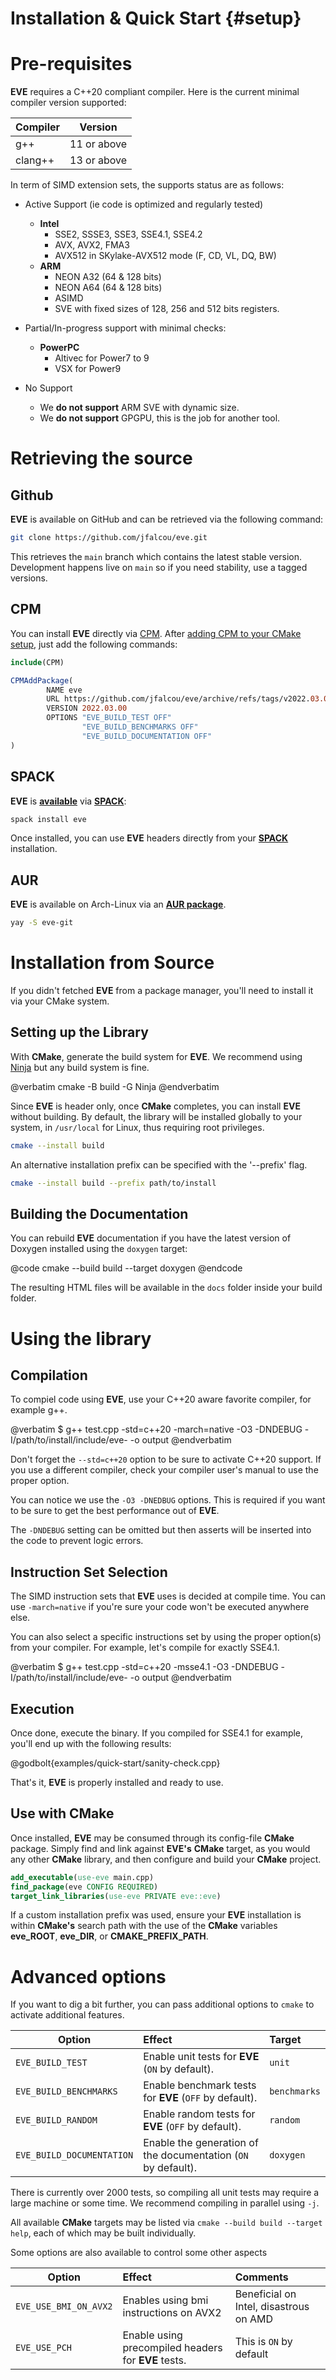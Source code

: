 Installation & Quick Start {#setup}
==========================

# Pre-requisites

**EVE** requires a C++20 compliant compiler. Here is the current minimal compiler version supported:

| Compiler       | Version        |
| -------------- | -------------- |
| g++            | 11  or above   |
| clang++        | 13  or above   |

In term of SIMD extension sets, the supports status are as follows:

- Active Support  (ie code is optimized and regularly tested)

  - **Intel**
    - SSE2, SSSE3, SSE3, SSE4.1, SSE4.2
    - AVX, AVX2, FMA3
    - AVX512 in SKylake-AVX512 mode (F, CD, VL, DQ, BW)
  - **ARM**
    - NEON A32 (64 & 128 bits)
    - NEON A64 (64 & 128 bits)
    - ASIMD
    - SVE with fixed sizes of 128, 256 and 512 bits registers.

- Partial/In-progress support with minimal checks:
  - **PowerPC**
    - Altivec for Power7 to 9
    - VSX for Power9

- No Support
  - We **do not support** ARM SVE with dynamic size.
  - We **do not support** GPGPU, this is the job for another tool.

# Retrieving the source

## Github

**EVE** is available on GitHub and can be retrieved via the following command:
<br/>

```bash
git clone https://github.com/jfalcou/eve.git
```

This retrieves the `main` branch which contains the latest stable version. Development happens
live on `main` so if you need stability, use a tagged versions.

## CPM

You can install **EVE** directly via [CPM](https://github.com/cpm-cmake/CPM.cmake). After
[adding CPM to your CMake setup](https://github.com/cpm-cmake/CPM.cmake#adding-cpm), just
add the following commands:

```cmake
include(CPM)

CPMAddPackage(
        NAME eve
        URL https://github.com/jfalcou/eve/archive/refs/tags/v2022.03.00.zip
        VERSION 2022.03.00
        OPTIONS "EVE_BUILD_TEST OFF"
                "EVE_BUILD_BENCHMARKS OFF"
                "EVE_BUILD_DOCUMENTATION OFF"
)
```

## SPACK

**EVE** is [**available**](https://spack.readthedocs.io/en/latest/package_list.html#eve
) via [**SPACK**](https://spack.readthedocs.io/en/latest/getting_started.html):

```bash
spack install eve
```

Once installed, you can use **EVE** headers directly from your
[**SPACK**](https://spack.readthedocs.io/en/latest/getting_started.html) installation.

## AUR

**EVE** is available on Arch-Linux via an [**AUR package**](https://aur.archlinux.org/packages/eve-git/).

```bash
yay -S eve-git
```

# Installation from Source

If you didn't fetched **EVE** from a package manager, you'll need to install it via your CMake
system.

## Setting up the Library

With **CMake**, generate the build system for **EVE**. We recommend using
[Ninja](https://ninja-build.org/) but any build system is fine.

@verbatim
cmake -B build -G Ninja
@endverbatim

Since **EVE** is header only, once **CMake** completes, you can install **EVE** without building. By
default, the library will be installed globally to your system, in `/usr/local` for Linux, thus
requiring root privileges.

```bash
cmake --install build
```

An alternative installation prefix can be specified with the '--prefix' flag.

```bash
cmake --install build --prefix path/to/install
```

## Building the Documentation

You can rebuild **EVE** documentation if you have the latest version of Doxygen installed
using the `doxygen` target:
<br/>

@code
cmake --build build --target doxygen
@endcode

The resulting HTML files will be available in the `docs` folder inside your build folder.

# Using the library

## Compilation

To compiel code using **EVE**, use your C++20 aware favorite compiler, for example g++.

@verbatim
$ g++ test.cpp -std=c++20  -march=native -O3 -DNDEBUG -I/path/to/install/include/eve-<version> -o output
@endverbatim

Don't forget the `--std=c++20` option to be sure to activate C++20 support. If you use a different compiler, check your compiler user's manual to use the proper option.

You can notice we use the `-O3 -DNEDBUG` options. This is required if you want to be sure to get the best performance out of **EVE**.

The `-DNDEBUG` setting can be omitted but then asserts will be inserted into the code to prevent logic errors.

## Instruction Set Selection

The SIMD instruction sets that **EVE** uses is decided at compile time. You can use `-march=native` if you're sure your code won't be executed anywhere else.

You can also select a specific instructions set by using the proper option(s) from your compiler. For example, let's compile for exactly SSE4.1.

@verbatim
$ g++ test.cpp -std=c++20  -msse4.1 -O3 -DNDEBUG -I/path/to/install/include/eve-<version> -o output
@endverbatim


## Execution

Once done, execute the binary. If you compiled for SSE4.1 for example, you'll end up with the
following results:

@godbolt{examples/quick-start/sanity-check.cpp}

That's it, **EVE** is properly installed and ready to use.

## Use with CMake

Once installed, **EVE** may be consumed through its config-file **CMake** package. Simply find and
link against **EVE's** **CMake** target, as you would any other **CMake** library, and then
configure and build your **CMake** project.

```cmake
add_executable(use-eve main.cpp)
find_package(eve CONFIG REQUIRED)
target_link_libraries(use-eve PRIVATE eve::eve)
```

If a custom installation prefix was used, ensure your **EVE** installation is within **CMake's**
search path with the use of the **CMake** variables **eve_ROOT**, **eve_DIR**, or
**CMAKE_PREFIX_PATH**.

# Advanced options

If you want to dig a bit further, you can pass additional options to `cmake` to
activate additional features.

|Option                     |Effect                                                       |Target        |
|---------------------------|:------------------------------------------------------------|:-------------|
| `EVE_BUILD_TEST`          |Enable unit tests for **EVE** (`ON` by default).             | `unit`       |
| `EVE_BUILD_BENCHMARKS`    |Enable benchmark tests for **EVE** (`OFF` by default).       | `benchmarks` |
| `EVE_BUILD_RANDOM`        |Enable random tests for **EVE** (`OFF` by default).          | `random`     |
| `EVE_BUILD_DOCUMENTATION` |Enable the generation of the documentation (`ON` by default).| `doxygen`|

There is currently over 2000 tests, so compiling all unit tests may require a large machine or some
time. We recommend compiling in parallel using `-j`.

All available **CMake** targets may be listed via `cmake --build build --target help`, each of which
may be built individually.

Some options are also available to control some other aspects

| Option                | Effect                                              | Comments                               |
|-----------------------|:----------------------------------------------------|:---------------------------------------|
| `EVE_USE_BMI_ON_AVX2` | Enables using bmi instructions on AVX2              | Beneficial on Intel, disastrous on AMD |
| `EVE_USE_PCH`         | Enable using precompiled headers for **EVE** tests. | This is `ON` by default                |
